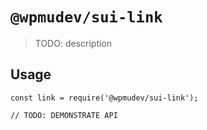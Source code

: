 # `@wpmudev/sui-link`

> TODO: description

## Usage

```
const link = require('@wpmudev/sui-link');

// TODO: DEMONSTRATE API
```
